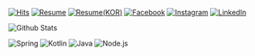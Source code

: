 [![Hits](https://hits.seeyoufarm.com/api/count/incr/badge.svg?url=https%3A%2F%2Fgithub.com%2F960813)](https://hits.seeyoufarm.com)
[![Resume](https://img.shields.io/badge/Resume-Notion-orange)](https://bit.ly/jinssssun-notion)
[![Resume(KOR)](https://img.shields.io/badge/Resume-Direct(KOR)-blue)](https://github.com/960813/960813/raw/master/assets/resume_kor.pdf)
[![Facebook](https://img.shields.io/badge/-Facebook-1877f2?style=round-square&logo=facebook&logoColor=white&link=https://www.facebook.com/jin.ssssun)](https://www.facebook.com/jin.ssssun)
[![Instagram](https://img.shields.io/badge/-Instagram-e4405f?style=round-square&logo=instagram&logoColor=white&link=https://www.instagram.com/jin__ssssun)](https://www.instagram.com/jin__ssssun)
[![LinkedIn](https://img.shields.io/badge/-LinkedIn-0077b5?style=round-square&logo=linkedin&logoColor=white&link=https://www.linkedin.com/in/jinssssun)](https://www.linkedin.com/in/jinssssun)


![Github Stats](https://github-readme-stats.vercel.app/api?username=960813&show_icons=true)

![Spring](https://img.shields.io/badge/-Spring-6DB33F?style=for-the-badge&logo=Spring&logoColor=fff)
![Kotlin](https://img.shields.io/badge/Kotlin-1AA2D4?style=for-the-badge&logo=kotlin&logoColor=F6891F)
![Java](https://img.shields.io/badge/JAVA-007396?style=for-the-badge&logo=java&logoColor=fff)
![Node.js](https://img.shields.io/badge/-Node.js-339933?style=for-the-badge&logo=Node.js&logoColor=fff)
